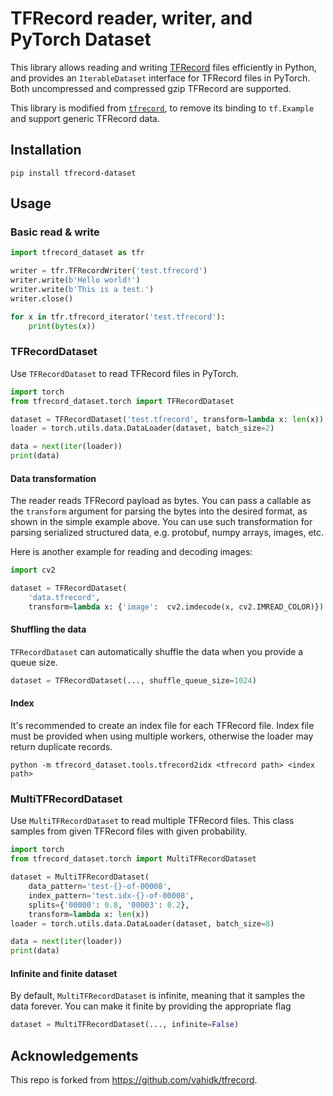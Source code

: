 # TFRecord reader, writer, and PyTorch Dataset

This library allows reading and writing [TFRecord](https://www.tensorflow.org/tutorials/load_data/tfrecord#tfrecords_format_details) files efficiently in Python, and provides an `IterableDataset` interface for TFRecord files in PyTorch. Both uncompressed and compressed gzip TFRecord are supported.

This library is modified from [`tfrecord`](https://pypi.org/project/tfrecord/), to remove its binding to `tf.Example` and support generic TFRecord data.

## Installation

```shell
pip install tfrecord-dataset
```

<!--
```shell
git clone https://github.com/chaiko/tfrecord_dataset
cd tfrecord_dataset
pip install --editable .
```
-->

## Usage

### Basic read & write

```python
import tfrecord_dataset as tfr

writer = tfr.TFRecordWriter('test.tfrecord')
writer.write(b'Hello world!')
writer.write(b'This is a test.')
writer.close()

for x in tfr.tfrecord_iterator('test.tfrecord'):
    print(bytes(x))
```

### TFRecordDataset

Use `TFRecordDataset` to read TFRecord files in PyTorch.

```python
import torch
from tfrecord_dataset.torch import TFRecordDataset

dataset = TFRecordDataset('test.tfrecord', transform=lambda x: len(x))
loader = torch.utils.data.DataLoader(dataset, batch_size=2)

data = next(iter(loader))
print(data)
```

#### Data transformation

The reader reads TFRecord payload as bytes. You can pass a callable as the
`transform` argument for parsing the bytes into the desired format, as
shown in the simple example above. You can use such transformation for parsing
serialized structured data, e.g. protobuf, numpy arrays, images, etc.

Here is another example for reading and decoding images:

```python
import cv2

dataset = TFRecordDataset(
    'data.tfrecord',
    transform=lambda x: {'image':  cv2.imdecode(x, cv2.IMREAD_COLOR)})
```

#### Shuffling the data

`TFRecordDataset` can automatically shuffle the data when you provide a queue size.

```python
dataset = TFRecordDataset(..., shuffle_queue_size=1024)
```

#### Index

It's recommended to create an index file for each TFRecord file. Index file must be provided when using multiple workers, otherwise the loader may return duplicate records.
```
python -m tfrecord_dataset.tools.tfrecord2idx <tfrecord path> <index path>
```

### MultiTFRecordDataset

Use `MultiTFRecordDataset` to read multiple TFRecord files. This class samples from given TFRecord files with given probability.

```python
import torch
from tfrecord_dataset.torch import MultiTFRecordDataset

dataset = MultiTFRecordDataset(
    data_pattern='test-{}-of-00008',
    index_pattern='test.idx-{}-of-00008',
    splits={'00000': 0.8, '00003': 0.2},
    transform=lambda x: len(x))
loader = torch.utils.data.DataLoader(dataset, batch_size=8)

data = next(iter(loader))
print(data)
```

#### Infinite and finite dataset

By default, `MultiTFRecordDataset` is infinite, meaning that it samples the data forever. You can make it finite by providing the appropriate flag

```python
dataset = MultiTFRecordDataset(..., infinite=False)
```

## Acknowledgements

This repo is forked from https://github.com/vahidk/tfrecord.
